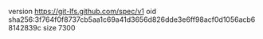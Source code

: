 version https://git-lfs.github.com/spec/v1
oid sha256:3f764f0f8737cb5aa1c69a41d3656d826dde3e6ff98acf0d1056acb68142839c
size 7300
